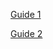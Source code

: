 

[Guide 1](https://itsfoss.com/install-arch-linux/)

[Guide 2](https://averagelinuxuser.com/a-step-by-step-arch-linux-installation-guide/#install-grub)